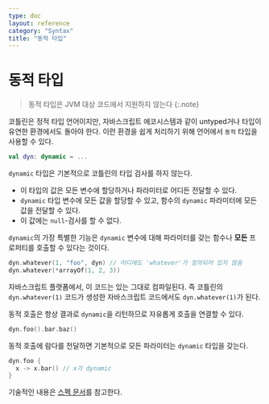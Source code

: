 ```yaml
---
type: doc
layout: reference
category: "Syntax"
title: "동적 타입"
---
```


# 동적 타입

> 동적 타입은 JVM 대상 코드에서 지원하지 않는다
{:.note}

코틀린은 정적 타입 언어이지만, 자바스크립트 에코시스템과 같이 untyped거나 타입이 유연한 환경에서도 돌아야 한다.
이런 환경을 쉽게 처리하기 위해 언어에서 `동적` 타입을 사용할 수 있다.

``` kotlin
val dyn: dynamic = ...
```

`dynamic` 타입은 기본적으로 코틀린의 타입 검사를 하지 않는다.
  - 이 타입의 값은 모든 변수에 할당하거나 파라미터로 어디든 전달할 수 있다.
  - `dynamic` 타입 변수에 모든 값을 할당할 수 있고, 함수의 `dynamic` 파라미터에 모든 값을 전달할 수 있다.
  - 이 값에는 `null`-검사를 할 수 없다.

`dynamic`의 가장 특별한 기능은 `dynamic` 변수에 대해 파라미터를 갖는 함수나 **모든** 프로퍼티를 호출할 수 있다는 것이다.

``` kotlin
dyn.whatever(1, "foo", dyn) // 어디에도 'whatever'가 정의되어 있지 않음
dyn.whatever(*arrayOf(1, 2, 3))
```

자바스크립트 플랫폼에서, 이 코드는 있는 그대로 컴파일된다. 즉 코틀린의 `dyn.whatever(1)` 코드가 생성한 자바스크립트 코드에서도 `dyn.whatever(1)`가 된다.

동적 호출은 항상 결과로 `dynamic`을 리턴하므로 자유롭게 호출을 연결할 수 있다.

``` kotlin
dyn.foo().bar.baz()
```

동적 호출에 람다를 전달하면 기본적으로 모든 파라미터는 `dynamic` 타입을 갖는다.

``` kotlin
dyn.foo {
  x -> x.bar() // x가 dynamic
}
```

기술적인 내용은 [스펙 문서](https://github.com/JetBrains/kotlin/blob/master/spec-docs/dynamic-types.md)를 참고한다.
